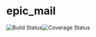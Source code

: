 # epic_mail
![Build Status](https://travis-ci.org/patDevNG/epic_mail.svg?branch=develop)![Coverage Status](https://coveralls.io/repos/github/patDevNG/epic_mail/badge.svg)



